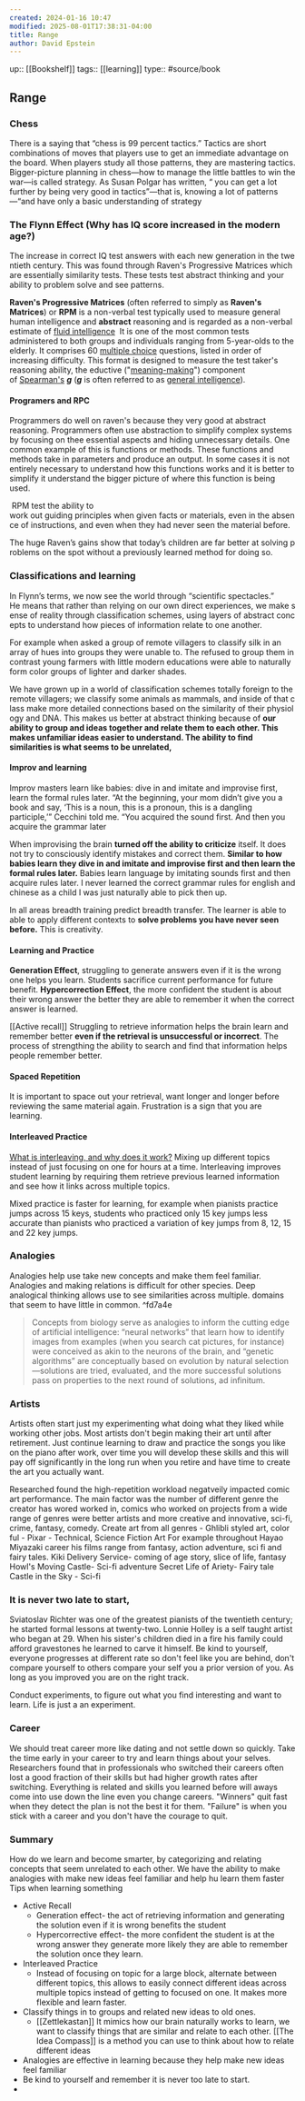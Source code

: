 ```yaml
---
created: 2024-01-16 10:47
modified: 2025-08-01T17:38:31-04:00
title: Range
author: David Epstein
---
```

up::  [[Bookshelf]]
tags:: [[learning]]
type:: #source/book

## Range

### Chess
There is a saying that “chess is 99 percent tactics.” Tactics are short combinations of moves that players use to get an immediate advantage on the board. When players study all those patterns, they are mastering tactics. Bigger-picture planning in chess—how to manage the little battles to win the war—is called strategy. As Susan Polgar has written, “ you can get a lot further by being very good in tactics”—that is, knowing a lot of patterns—“and have only a basic understanding of strategy


### The Flynn Effect (Why has IQ score increased in the modern age?)
The increase in correct IQ test answers with each new generation in the twentieth century.
This was found through Raven's Progressive Matrices  which are essentially similarity tests. These tests test abstract thinking and your ability to problem solve and see patterns.

**Raven's Progressive Matrices** (often referred to simply as **Raven's Matrices**) or **RPM** is a non-verbal test typically used to measure general human intelligence and **abstract** reasoning and is regarded as a non-verbal estimate of [fluid intelligence](https://en.wikipedia.org/wiki/Fluid_and_crystallized_intelligence "Fluid and crystallized intelligence")  It is one of the most common tests administered to both groups and individuals ranging from 5-year-olds to the elderly. It comprises 60 [multiple choice](https://en.wikipedia.org/wiki/Multiple_choice "Multiple choice") questions, listed in order of increasing difficulty. This format is designed to measure the test taker's reasoning ability, the eductive ("[meaning-making](https://en.wikipedia.org/wiki/Meaning-making "Meaning-making")") component of [Spearman's](https://en.wikipedia.org/wiki/Charles_Spearman "Charles Spearman") _**g**_ (_**g**_ is often referred to as [general intelligence](https://en.wikipedia.org/wiki/G_factor_(psychometrics) "G factor (psychometrics)")).

#### Programers and RPC
Programmers do well on raven's because they very good at abstract reasoning. Programmers often use abstraction to simplify complex systems by focusing on thee essential aspects and hiding unnecessary details. One common example of this is functions or methods. These functions and methods take in parameters and produce an output. In some cases it is not entirely necessary to understand how this functions works and it is better to simplify it understand the bigger picture of where this function is being used.

 RPM test the ability to work out guiding principles when given facts or materials, even in the absence of instructions, and even when they had never seen the material before.

The huge Raven’s gains show that today’s children are far better at solving problems on the spot without a previously learned method for doing so.

### Classifications and learning
In Flynn’s terms, we now see the world through “scientific spectacles.”
He means that rather than relying on our own direct experiences, we make sense of reality through classification schemes, using layers of abstract concepts to understand how pieces of information relate to one another. 

For example when asked a group of remote villagers to classify silk in an array of hues into groups they were unable to. The refused to group them in contrast young farmers with little modern educations were able to naturally form color groups of lighter and darker shades.

We have grown up in a world of classification schemes totally foreign to the remote villagers; we classify some animals as mammals, and inside of that class make more detailed connections based on the similarity of their physiology and DNA. This makes us better at abstract thinking because of **our ability to group and ideas together and relate them to each other. This makes unfamiliar ideas easier to understand. The ability to find similarities is what seems to be unrelated,**

#### Improv and learning
Improv masters learn like babies: dive in and imitate and improvise first, learn the formal rules later. “At the beginning, your mom didn’t give you a book and say, ‘This is a noun, this is a pronoun, this is a dangling participle,’” Cecchini told me. “You acquired the sound first. And then you acquire the grammar later

When improvising the brain **turned off the ability to criticize** itself. It does not try to consciously identify mistakes and correct them. **Similar to how babies learn they dive in and imitate and improvise first and then learn the formal rules later.**
Babies learn language by imitating sounds first and then acquire rules later. I never learned the correct grammar rules for english and chinese as a child I was just naturally able to pick then up.

In all areas breadth training predict breadth transfer. The learner is able to able to apply different contexts to **solve problems you have never seen before.** This is creativity.

#### Learning and Practice
**Generation Effect**, struggling to generate answers even if it is the wrong one helps you learn. Students sacrifice  current performance for future benefit.
**Hypercorrection Effect**, the more confident the student is about their wrong answer the better they are able to remember it when the correct answer is learned.

[[Active recall]]
Struggling to retrieve information helps the brain learn and remember better **even if the retrieval is unsuccessful or incorrect**. The process of strengthing the ability to search and find that information helps people remember better.
#### Spaced Repetition
It is important to space out your retrieval, want longer and longer before reviewing the same material again.
Frustration is a sign that you are learning.

#### Interleaved Practice
[What is interleaving, and why does it work?](https://blog.innerdrive.co.uk/why-interleaving-works)
Mixing up different topics instead of just focusing on one for hours at a time. Interleaving improves student learning by requiring them retrieve previous learned information and see how it links across multiple topics.

Mixed practice is faster for learning, for example when pianists practice jumps across 15 keys, students who practiced only 15 key jumps less accurate than pianists who practiced a variation of key jumps from 8, 12, 15 and 22 key jumps.


### Analogies

Analogies help use take new concepts and make them feel familiar. Analogies and making relations is difficult for other species. Deep analogical thinking allows use to see similarities across multiple. domains that seem to have little in common.  ^fd7a4e

> Concepts from biology serve as analogies to inform the cutting edge of artificial intelligence: “neural networks” that learn how to identify images from examples (when you search cat pictures, for instance) were conceived as akin to the neurons of the brain, and “genetic algorithms” are conceptually based on evolution by natural selection—solutions are tried, evaluated, and the more successful solutions pass on properties to the next round of solutions, ad infinitum.

### Artists
Artists often start just my experimenting what doing what they liked while working other jobs. Most artists don't begin making their art until after retirement.
Just continue learning to draw and practice the songs you like on the piano after work, over time you will develop these skills and this will pay off significantly in the long run when you retire and have time to create the art you actually want.

Researched found the high-repetition workload negatveily impacted comic art performance. The main factor was the number of different genre the creator has wored worked in, comics who worked on projects from a wide range of genres were better artists and more creative and innovative, sci-fi, crime, fantasy, comedy.
Create art from all genres
	- Ghlibli styled art, color ful
	- Pixar
	- Technical, Science Fiction Art
For example throughout Hayao Miyazaki career his films range from fantasy, action adventure, sci fi and fairy tales.
	Kiki Delivery Service- coming of age story, slice of life, fantasy
	 Howl's Moving Castle- Sci-fi adventure
	 Secret Life of Ariety- Fairy tale
	 Castle in the Sky - Sci-fi

### It is never two late to start,
Sviatoslav Richter was one of the greatest pianists of the twentieth century; he started formal lessons at twenty-two.
 Lonnie Holley is a self taught artist who began at 29. When his sister's children died in a fire his family could afford gravestones he learned to carve it himself.
Be kind to yourself, everyone progresses at different rate so don't feel like you are behind, don't compare yourself to others compare your self you a prior version of you. As long as you improved you are on the right track.

Conduct experiments, to figure out what you find interesting and want to learn.
Life is just a an experiment.

### Career
We should treat career more like dating and not settle down so quickly. Take the time early in your career to try and learn things about your selves.
Researchers found that in professionals who switched their careers often lost a good fraction of their skills but had higher growth rates after switching. Everything is related and skills you learned before will aways come into use down the line even you change careers.
"Winners" quit fast when they detect the plan is not the best it for them.
"Failure" is when you stick with a career and you don't have the courage to quit.


### Summary
How do we learn and become smarter, by categorizing and relating concepts that seem unrelated to each other. We have the ability to make analogies with make new ideas feel familiar and help hu learn them faster
Tips when learning something
- Active Recall
	- Generation effect- the act of retrieving information and generating the solution even if it is wrong benefits the student
	- Hypercorrective effect- the more confident the student is at the wrong answer they generate more likely they are able to remember the solution once they learn.
- Interleaved Practice
	- Instead of focusing on topic for a large block, alternate between different topics, this allows to easily connect different ideas across multiple topics instead of getting to focused on one. It makes more flexible and learn faster.
- Classify things in to groups and related new ideas to old ones.
	- [[Zettlekastan]] It mimics how our brain naturally works to learn, we want to classify things that are similar and relate to each other. [[The Idea Compass]] is a method you can use to think about how to relate different ideas
- Analogies are effective in learning because they help make new ideas feel familiar
- Be kind to yourself and remember it is never too late to start.
-
